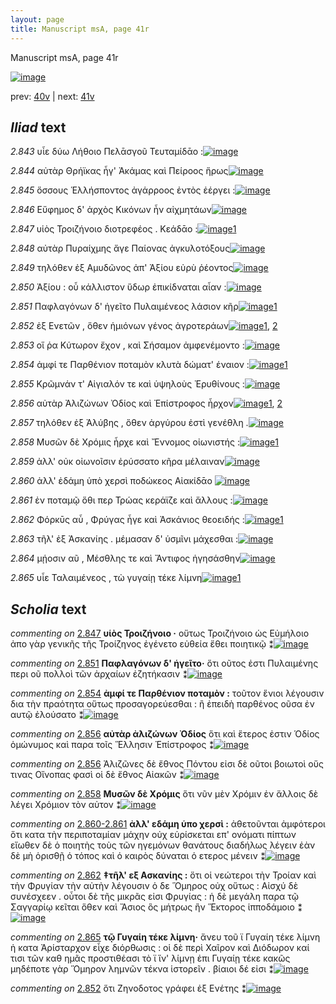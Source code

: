 ```yaml
---
layout: page
title: Manuscript msA, page 41r
---
```


Manuscript msA, page 41r

[![image](http://www.homermultitext.org/iipsrv?OBJ=IIP,1.0&FIF=/project/homer/pyramidal/deepzoom/hmt/vaimg/2017a/VA041RN_0042.tif&WID=100&CVT=JPEG)](http://www.homermultitext.org/ict2/?urn=urn:cite2:hmt:vaimg.2017a:VA041RN_0042)

prev:  [40v](../40v) | next:  [41v](../41v)

## *Iliad* text

*2.843* <a id="2.843"/> υἷε δύω Λήθοιο 					 Πελᾱσγοῦ 					 Τευταμίδᾱο :[![image](http://www.homermultitext.org/iipsrv?OBJ=IIP,1.0&FIF=/project/homer/pyramidal/deepzoom/hmt/vaimg/2017a/VA041RN_0042.tif&RGN=0.124,0.2603,0.381,0.0346&WID=1000&CVT=JPEG)](http://www.homermultitext.org/ict2/?urn=urn:cite2:hmt:vaimg.2017a:VA041RN_0042@0.124,0.2603,0.381,0.0346)

*2.844* <a id="2.844"/> αὐτὰρ Θρήϊκας ἦγ' 						 Ἀκάμας καὶ Πείροος ἥρως[![image](http://www.homermultitext.org/iipsrv?OBJ=IIP,1.0&FIF=/project/homer/pyramidal/deepzoom/hmt/vaimg/2017a/VA041RN_0042.tif&RGN=0.124,0.2792,0.435,0.0346&WID=1000&CVT=JPEG)](http://www.homermultitext.org/ict2/?urn=urn:cite2:hmt:vaimg.2017a:VA041RN_0042@0.124,0.2792,0.435,0.0346)

*2.845* <a id="2.845"/> ὅσσους Ἑλλήσποντος 					ἀγάρροος ἐντὸς ἐέργει :[![image](http://www.homermultitext.org/iipsrv?OBJ=IIP,1.0&FIF=/project/homer/pyramidal/deepzoom/hmt/vaimg/2017a/VA041RN_0042.tif&RGN=0.124,0.2995,0.435,0.0346&WID=1000&CVT=JPEG)](http://www.homermultitext.org/ict2/?urn=urn:cite2:hmt:vaimg.2017a:VA041RN_0042@0.124,0.2995,0.435,0.0346)

*2.846* <a id="2.846"/> Εὔφημος δ' ἀρχὸς 					Κικόνων ἦν αἰχμητάων[![image](http://www.homermultitext.org/iipsrv?OBJ=IIP,1.0&FIF=/project/homer/pyramidal/deepzoom/hmt/vaimg/2017a/VA041RN_0042.tif&RGN=0.124,0.3175,0.435,0.0346&WID=1000&CVT=JPEG)](http://www.homermultitext.org/ict2/?urn=urn:cite2:hmt:vaimg.2017a:VA041RN_0042@0.124,0.3175,0.435,0.0346)

*2.847* <a id="2.847"/> υἱὸς Τροιζήνοιο 					διοτρεφέος . Κεάδᾱο :[![image](http://www.homermultitext.org/iipsrv?OBJ=IIP,1.0&FIF=/project/homer/pyramidal/deepzoom/hmt/vaimg/2017a/VA041RN_0042.tif&RGN=0.124,0.3416,0.435,0.0309&WID=1000&CVT=JPEG)](http://www.homermultitext.org/ict2/?urn=urn:cite2:hmt:vaimg.2017a:VA041RN_0042@0.124,0.3416,0.435,0.0309)[1](#msA_2.791)

*2.848* <a id="2.848"/> αὐτὰρ Πυραίχμης ἄγε 						 Παίονας ἀγκυλοτόξους[![image](http://www.homermultitext.org/iipsrv?OBJ=IIP,1.0&FIF=/project/homer/pyramidal/deepzoom/hmt/vaimg/2017a/VA041RN_0042.tif&RGN=0.124,0.3642,0.435,0.0309&WID=1000&CVT=JPEG)](http://www.homermultitext.org/ict2/?urn=urn:cite2:hmt:vaimg.2017a:VA041RN_0042@0.124,0.3642,0.435,0.0309)

*2.849* <a id="2.849"/> τηλόθεν ἐξ Αμυδῶνος ἀπ' Ἀξίου εὐρὺ ῥέοντος[![image](http://www.homermultitext.org/iipsrv?OBJ=IIP,1.0&FIF=/project/homer/pyramidal/deepzoom/hmt/vaimg/2017a/VA041RN_0042.tif&RGN=0.122,0.3822,0.435,0.0309&WID=1000&CVT=JPEG)](http://www.homermultitext.org/ict2/?urn=urn:cite2:hmt:vaimg.2017a:VA041RN_0042@0.122,0.3822,0.435,0.0309)

*2.850* <a id="2.850"/> Ἀξίου : οὗ 					κάλλιστον ὕδωρ ἐπικίδναται αἶαν :[![image](http://www.homermultitext.org/iipsrv?OBJ=IIP,1.0&FIF=/project/homer/pyramidal/deepzoom/hmt/vaimg/2017a/VA041RN_0042.tif&RGN=0.122,0.3988,0.435,0.0309&WID=1000&CVT=JPEG)](http://www.homermultitext.org/ict2/?urn=urn:cite2:hmt:vaimg.2017a:VA041RN_0042@0.122,0.3988,0.435,0.0309)

*2.851* <a id="2.851"/> Παφλαγόνων δ' 					ἡγεῖτο Πυλαιμένεος λάσιον 					κῆρ[![image](http://www.homermultitext.org/iipsrv?OBJ=IIP,1.0&FIF=/project/homer/pyramidal/deepzoom/hmt/vaimg/2017a/VA041RN_0042.tif&RGN=0.118,0.4206,0.452,0.0286&WID=1000&CVT=JPEG)](http://www.homermultitext.org/ict2/?urn=urn:cite2:hmt:vaimg.2017a:VA041RN_0042@0.118,0.4206,0.452,0.0286)[1](#msA_2.792)

*2.852* <a id="2.852"/> ἐξ Ενετῶν , ὅθεν ἡμιόνων γένος ἀγροτεράων[![image](http://www.homermultitext.org/iipsrv?OBJ=IIP,1.0&FIF=/project/homer/pyramidal/deepzoom/hmt/vaimg/2017a/VA041RN_0042.tif&RGN=0.115,0.4417,0.452,0.0286&WID=1000&CVT=JPEG)](http://www.homermultitext.org/ict2/?urn=urn:cite2:hmt:vaimg.2017a:VA041RN_0042@0.115,0.4417,0.452,0.0286)[1](#msA_2.793), [2](#msAint_2.801)

*2.853* <a id="2.853"/> οἵ ῥα Κύτωρον 					ἔχον , καὶ Σήσαμον 					ἀμφενέμοντο :[![image](http://www.homermultitext.org/iipsrv?OBJ=IIP,1.0&FIF=/project/homer/pyramidal/deepzoom/hmt/vaimg/2017a/VA041RN_0042.tif&RGN=0.115,0.4597,0.452,0.0286&WID=1000&CVT=JPEG)](http://www.homermultitext.org/ict2/?urn=urn:cite2:hmt:vaimg.2017a:VA041RN_0042@0.115,0.4597,0.452,0.0286)

*2.854* <a id="2.854"/> ἀμφί τε Παρθένιον ποταμὸν κλυτὰ δώματ' έναιον :[![image](http://www.homermultitext.org/iipsrv?OBJ=IIP,1.0&FIF=/project/homer/pyramidal/deepzoom/hmt/vaimg/2017a/VA041RN_0042.tif&RGN=0.115,0.4786,0.452,0.0286&WID=1000&CVT=JPEG)](http://www.homermultitext.org/ict2/?urn=urn:cite2:hmt:vaimg.2017a:VA041RN_0042@0.115,0.4786,0.452,0.0286)[1](#msA_2.794)

*2.855* <a id="2.855"/> Κρῶμνάν τ' 						 Αἰγιαλόν τε καὶ 					ὑψηλοὺς Ἐρυθίνους :[![image](http://www.homermultitext.org/iipsrv?OBJ=IIP,1.0&FIF=/project/homer/pyramidal/deepzoom/hmt/vaimg/2017a/VA041RN_0042.tif&RGN=0.12,0.4951,0.452,0.0286&WID=1000&CVT=JPEG)](http://www.homermultitext.org/ict2/?urn=urn:cite2:hmt:vaimg.2017a:VA041RN_0042@0.12,0.4951,0.452,0.0286)

*2.856* <a id="2.856"/> αὐτὰρ Ἀλιζώνων Ὀδίος 					καὶ Ἐπίστροφος ἦρχον[![image](http://www.homermultitext.org/iipsrv?OBJ=IIP,1.0&FIF=/project/homer/pyramidal/deepzoom/hmt/vaimg/2017a/VA041RN_0042.tif&RGN=0.12,0.5169,0.452,0.0286&WID=1000&CVT=JPEG)](http://www.homermultitext.org/ict2/?urn=urn:cite2:hmt:vaimg.2017a:VA041RN_0042@0.12,0.5169,0.452,0.0286)[1](#msA_2.796), [2](#msA_2.795)

*2.857* <a id="2.857"/> τηλόθεν ἐξ Ἀλύβης , 					ὅθεν ἀργύρου ἐστὶ γενέθλη .[![image](http://www.homermultitext.org/iipsrv?OBJ=IIP,1.0&FIF=/project/homer/pyramidal/deepzoom/hmt/vaimg/2017a/VA041RN_0042.tif&RGN=0.12,0.538,0.452,0.0286&WID=1000&CVT=JPEG)](http://www.homermultitext.org/ict2/?urn=urn:cite2:hmt:vaimg.2017a:VA041RN_0042@0.12,0.538,0.452,0.0286)

*2.858* <a id="2.858"/> Μυσῶν δὲ Χρόμις ἦρχε καὶ Ἔννομος οἰωνιστής :[![image](http://www.homermultitext.org/iipsrv?OBJ=IIP,1.0&FIF=/project/homer/pyramidal/deepzoom/hmt/vaimg/2017a/VA041RN_0042.tif&RGN=0.117,0.5583,0.452,0.0286&WID=1000&CVT=JPEG)](http://www.homermultitext.org/ict2/?urn=urn:cite2:hmt:vaimg.2017a:VA041RN_0042@0.117,0.5583,0.452,0.0286)[1](#msA_2.797)

*2.859* <a id="2.859"/> ἀλλ' οὐκ οἰωνοῖσιν ἐρύσσατο κῆρα μέλαιναν[![image](http://www.homermultitext.org/iipsrv?OBJ=IIP,1.0&FIF=/project/homer/pyramidal/deepzoom/hmt/vaimg/2017a/VA041RN_0042.tif&RGN=0.115,0.5741,0.452,0.0286&WID=1000&CVT=JPEG)](http://www.homermultitext.org/ict2/?urn=urn:cite2:hmt:vaimg.2017a:VA041RN_0042@0.115,0.5741,0.452,0.0286)

*2.860* <a id="2.860"/> ἀλλ' ἐδάμη ὑπὸ χερσὶ ποδώκεος Αἰακίδᾱο 				[![image](http://www.homermultitext.org/iipsrv?OBJ=IIP,1.0&FIF=/project/homer/pyramidal/deepzoom/hmt/vaimg/2017a/VA041RN_0042.tif&RGN=0.115,0.5952,0.452,0.0286&WID=1000&CVT=JPEG)](http://www.homermultitext.org/ict2/?urn=urn:cite2:hmt:vaimg.2017a:VA041RN_0042@0.115,0.5952,0.452,0.0286)

*2.861* <a id="2.861"/> ἐν ποταμῷ ὅθι περ Τρώας κεράϊζε καὶ ἄλλους :[![image](http://www.homermultitext.org/iipsrv?OBJ=IIP,1.0&FIF=/project/homer/pyramidal/deepzoom/hmt/vaimg/2017a/VA041RN_0042.tif&RGN=0.115,0.6147,0.452,0.0286&WID=1000&CVT=JPEG)](http://www.homermultitext.org/ict2/?urn=urn:cite2:hmt:vaimg.2017a:VA041RN_0042@0.115,0.6147,0.452,0.0286)

*2.862* <a id="2.862"/> Φόρκῡς αὖ , Φρύγας ἦγε καὶ Ἀσκάνιος θεοειδής :[![image](http://www.homermultitext.org/iipsrv?OBJ=IIP,1.0&FIF=/project/homer/pyramidal/deepzoom/hmt/vaimg/2017a/VA041RN_0042.tif&RGN=0.115,0.6328,0.452,0.0286&WID=1000&CVT=JPEG)](http://www.homermultitext.org/ict2/?urn=urn:cite2:hmt:vaimg.2017a:VA041RN_0042@0.115,0.6328,0.452,0.0286)[1](#msA_2.799)

*2.863* <a id="2.863"/> τῆλ' ἐξ Ἀσκανίης . 					μέμασαν δ' ὑσμῖνι μάχεσθαι :[![image](http://www.homermultitext.org/iipsrv?OBJ=IIP,1.0&FIF=/project/homer/pyramidal/deepzoom/hmt/vaimg/2017a/VA041RN_0042.tif&RGN=0.111,0.6516,0.452,0.0286&WID=1000&CVT=JPEG)](http://www.homermultitext.org/ict2/?urn=urn:cite2:hmt:vaimg.2017a:VA041RN_0042@0.111,0.6516,0.452,0.0286)

*2.864* <a id="2.864"/> μῄοσιν αῦ , Μέσθλης τε 					καὶ Ἄντιφος ἡγησάσθην[![image](http://www.homermultitext.org/iipsrv?OBJ=IIP,1.0&FIF=/project/homer/pyramidal/deepzoom/hmt/vaimg/2017a/VA041RN_0042.tif&RGN=0.111,0.6697,0.452,0.0286&WID=1000&CVT=JPEG)](http://www.homermultitext.org/ict2/?urn=urn:cite2:hmt:vaimg.2017a:VA041RN_0042@0.111,0.6697,0.452,0.0286)

*2.865* <a id="2.865"/> υἷε Ταλαιμένεος , τὼ γυγαίῃ τέκε λίμνη[![image](http://www.homermultitext.org/iipsrv?OBJ=IIP,1.0&FIF=/project/homer/pyramidal/deepzoom/hmt/vaimg/2017a/VA041RN_0042.tif&RGN=0.111,0.6855,0.452,0.0286&WID=1000&CVT=JPEG)](http://www.homermultitext.org/ict2/?urn=urn:cite2:hmt:vaimg.2017a:VA041RN_0042@0.111,0.6855,0.452,0.0286)[1](#msA_2.800)

## *Scholia* text

*commenting on* [2.847](#2.847)  <a id="msA_2.791"/> **υἱὸς Τροιζήνοιο ·** οὕτως Τροιζήνοιο ὡς Εὐμήλοιο ἀπο γὰρ γενικῆς τῆς Τροίζηνος ἐγένετο εὐθεία ἔθει ποιητικῷ ⁑[![image](http://www.homermultitext.org/iipsrv?OBJ=IIP,1.0&FIF=/project/homer/pyramidal/deepzoom/hmt/vaimg/2017a/VA041RN_0042.tif&RGN=0.543,0.3487,0.205,0.044&WID=1000&CVT=JPEG)](http://www.homermultitext.org/ict2/?urn=urn:cite2:hmt:vaimg.2017a:VA041RN_0042@0.543,0.3487,0.205,0.044)

*commenting on* [2.851](#2.851)  <a id="msA_2.792"/> **Παφλαγόνων δ' ἡγεῖτο·** ὅτι οῦτος ἐστι Πυλαιμένης περι οῦ πολλοὶ τῶν ἀρχαίων ἐζητήκασιν ⁑[![image](http://www.homermultitext.org/iipsrv?OBJ=IIP,1.0&FIF=/project/homer/pyramidal/deepzoom/hmt/vaimg/2017a/VA041RN_0042.tif&RGN=0.5427,0.3865,0.2107,0.0395&WID=1000&CVT=JPEG)](http://www.homermultitext.org/ict2/?urn=urn:cite2:hmt:vaimg.2017a:VA041RN_0042@0.5427,0.3865,0.2107,0.0395)

*commenting on* [2.854](#2.854)  <a id="msA_2.794"/> **ἀμφί τε Παρθένιον ποταμὸν :** τοῦτον ἕνιοι λέγουσιν δια τὴν πραότητα οὕτως προσαγορεύεσθαι : ἢ ἐπειδὴ παρθένος οῦσα ἐν αυτῷ ἐλούσατο ⁑[![image](http://www.homermultitext.org/iipsrv?OBJ=IIP,1.0&FIF=/project/homer/pyramidal/deepzoom/hmt/vaimg/2017a/VA041RN_0042.tif&RGN=0.5657,0.4798,0.1803,0.065&WID=1000&CVT=JPEG)](http://www.homermultitext.org/ict2/?urn=urn:cite2:hmt:vaimg.2017a:VA041RN_0042@0.5657,0.4798,0.1803,0.065)

*commenting on* [2.856](#2.856)  <a id="msA_2.795"/> **αὐτὰρ ἀλιζώνων Ὀδίος** ὅτι καὶ ἕτερος ἐστιν Ὁδίος ὁμώνυμος καὶ παρα τοῖς Ἕλλησιν Ἐπίστροφος ⁑[![image](http://www.homermultitext.org/iipsrv?OBJ=IIP,1.0&FIF=/project/homer/pyramidal/deepzoom/hmt/vaimg/2017a/VA041RN_0042.tif&RGN=0.567,0.5384,0.1827,0.0413&WID=1000&CVT=JPEG)](http://www.homermultitext.org/ict2/?urn=urn:cite2:hmt:vaimg.2017a:VA041RN_0042@0.567,0.5384,0.1827,0.0413)

*commenting on* [2.856](#2.856)  <a id="msA_2.796.comment"/> Ἀλιζῶνες δὲ ἔθνος Πόντου εἰσι δὲ οῦτοι βοιωτοὶ οὕς τινας Οἴνοπας φασὶ οἱ δὲ ἔθνος Αἰακῶν ⁑[![image](http://www.homermultitext.org/iipsrv?OBJ=IIP,1.0&FIF=/project/homer/pyramidal/deepzoom/hmt/vaimg/2017a/VA041RN_0042.tif&RGN=0.5603,0.5755,0.1923,0.040&WID=1000&CVT=JPEG)](http://www.homermultitext.org/ict2/?urn=urn:cite2:hmt:vaimg.2017a:VA041RN_0042@0.5603,0.5755,0.1923,0.040)

*commenting on* [2.858](#2.858)  <a id="msA_2.797"/> **Μυσῶν δὲ Χρόμις** ὅτι νῦν μὲν Χρόμιν ἐν ἄλλοις δὲ λέγει Χρόμιον τὸν αὐτον ⁑[![image](http://www.homermultitext.org/iipsrv?OBJ=IIP,1.0&FIF=/project/homer/pyramidal/deepzoom/hmt/vaimg/2017a/VA041RN_0042.tif&RGN=0.5563,0.6083,0.1943,0.040&WID=1000&CVT=JPEG)](http://www.homermultitext.org/ict2/?urn=urn:cite2:hmt:vaimg.2017a:VA041RN_0042@0.5563,0.6083,0.1943,0.040)

*commenting on* [2.860-2.861](#2.860-2.861)  <a id="msA_2.798"/> **ἀλλ' εδάμη ὑπο χερσὶ :** ἀθετοῦνται ἀμφότεροι ὅτι κατα τὴν περιποταμίαν μάχην οὐχ εὑρίσκεται επ' ονόματι πίπτων εἴωθεν δὲ ὁ ποιητὴς τοὺς τῶν ηγεμόνων θανάτους διαδήλως λέγειν ἐὰν δὲ μὴ ὁρισθῇ ὁ τόπος καὶ ὁ καιρὸς δύναται ὁ ετερος μένειν ⁑[![image](http://www.homermultitext.org/iipsrv?OBJ=IIP,1.0&FIF=/project/homer/pyramidal/deepzoom/hmt/vaimg/2017a/VA041RN_0042.tif&RGN=0.5517,0.6446,0.2067,0.0854&WID=1000&CVT=JPEG)](http://www.homermultitext.org/ict2/?urn=urn:cite2:hmt:vaimg.2017a:VA041RN_0042@0.5517,0.6446,0.2067,0.0854)

*commenting on* [2.862](#2.862)  <a id="msA_2.799"/> **‡τῆλ' εξ Ασκανίης :** ὅτι οἱ νεώτεροι τὴν Τροίαν καὶ τὴν Φρυγίαν τὴν αὐτὴν λέγουσιν ὁ δε Ὅμηρος οὐχ οὕτως : Αἰσχύ δὲ συνέσχεεν . οὗτοι δὲ τῆς μικρᾶς εἰσι Φρυγίας : ἡ δὲ μεγάλη παρα τῷ Σαγγαρίῳ κεῖται ὅθεν καὶ Ἄσιος ὃς μήτρως ἢν Ἕκτορος ἱπποδάμοιο ⁑[![image](http://www.homermultitext.org/iipsrv?OBJ=IIP,1.0&FIF=/project/homer/pyramidal/deepzoom/hmt/vaimg/2017a/VA041RN_0042.tif&RGN=0.1223,0.7222,0.6293,0.0481&WID=1000&CVT=JPEG)](http://www.homermultitext.org/ict2/?urn=urn:cite2:hmt:vaimg.2017a:VA041RN_0042@0.1223,0.7222,0.6293,0.0481)

*commenting on* [2.865](#2.865)  <a id="msA_2.800"/> **τῷ Γυγαίη τέκε λίμνη·** ἄνευ τοῦ ϊ Γυγαίη τέκε λίμνη ἡ κατα Ἀρίσταρχον εἶχε διόρθωσις : οἱ δὲ περὶ Χαῖρον καὶ Διόδωρον καί τισι τῶν καθ ημᾶς προστιθέασι τὸ ϊ ἵν' λίμνῃ ἐπι Γυγαίῃ τέκε κακῶς μηδέποτε γὰρ Ὅμηρον λημνῶν τέκνα ἱστορεῖν . βίαιοι δέ εἰσι ⁑[![image](http://www.homermultitext.org/iipsrv?OBJ=IIP,1.0&FIF=/project/homer/pyramidal/deepzoom/hmt/vaimg/2017a/VA041RN_0042.tif&RGN=0.129,0.7582,0.6227,0.0416&WID=1000&CVT=JPEG)](http://www.homermultitext.org/ict2/?urn=urn:cite2:hmt:vaimg.2017a:VA041RN_0042@0.129,0.7582,0.6227,0.0416)

*commenting on* [2.852](#2.852)  <a id="msAint_2.801.comment"/> ὅτι Ζηνοδοτος γράφει ἐξ Ενέτης ⁑[![image](http://www.homermultitext.org/iipsrv?OBJ=IIP,1.0&FIF=/project/homer/pyramidal/deepzoom/hmt/vaimg/2017a/VA041RN_0042.tif&RGN=0.0743,0.438,0.0477,0.0333&WID=1000&CVT=JPEG)](http://www.homermultitext.org/ict2/?urn=urn:cite2:hmt:vaimg.2017a:VA041RN_0042@0.0743,0.438,0.0477,0.0333)